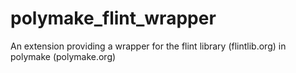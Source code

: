polymake_flint_wrapper
======================

An extension providing a wrapper for the flint library (flintlib.org) in polymake (polymake.org)
